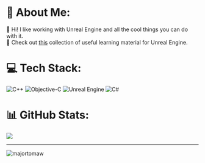 # 💫 About Me:
🔭 Hi! I like working with Unreal Engine and all the cool things you can do with it.  
📝 Check out [this](RESOURCES.md) collection of useful learning material for Unreal Engine.


# 💻 Tech Stack:
![C++](https://img.shields.io/badge/c++-%2300599C.svg?style=for-the-badge&logo=c%2B%2B&logoColor=white) ![Objective-C](https://img.shields.io/badge/OBJECTIVE--C-%233A95E3.svg?style=for-the-badge&logo=apple&logoColor=white) ![Unreal Engine](https://img.shields.io/badge/unrealengine-%23313131.svg?style=for-the-badge&logo=unrealengine&logoColor=white) ![C#](https://img.shields.io/badge/c%23-%23239120.svg?style=for-the-badge&logo=csharp&logoColor=white)
# 📊 GitHub Stats:
<!--![](https://github-readme-stats.vercel.app/api?username=MajorTomAW&theme=github_dark&hide_border=true&include_all_commits=true&count_private=true)<br/>-->
<!--![](https://github-readme-streak-stats.herokuapp.com/?user=MajorTomAW&theme=github_dark&hide_border=true)-->
![](https://github-readme-stats.vercel.app/api/top-langs/?username=MajorTomAW&theme=github_dark&hide_border=true&include_all_commits=true&count_private=true&layout=compact)

---
<p align="left"> <img src="https://komarev.com/ghpvc/?username=majortomaw&label=Profile%20views&color=0e75b6&style=flat" alt="majortomaw" /> </p>




<!-- Proudly created with GPRM ( https://gprm.itsvg.in ) -->

